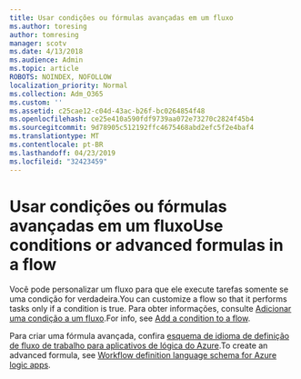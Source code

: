 ```yaml
---
title: Usar condições ou fórmulas avançadas em um fluxo
ms.author: toresing
author: tomresing
manager: scotv
ms.date: 4/13/2018
ms.audience: Admin
ms.topic: article
ROBOTS: NOINDEX, NOFOLLOW
localization_priority: Normal
ms.collection: Adm_O365
ms.custom: ''
ms.assetid: c25cae12-c04d-43ac-b26f-bc0264854f48
ms.openlocfilehash: ce25e410a590fdf9739aa072e73270c2824f45b4
ms.sourcegitcommit: 9d78905c512192ffc4675468abd2efc5f2e4baf4
ms.translationtype: MT
ms.contentlocale: pt-BR
ms.lasthandoff: 04/23/2019
ms.locfileid: "32423459"
---
```

# <a name="use-conditions-or-advanced-formulas-in-a-flow"></a><span data-ttu-id="d6cdb-102">Usar condições ou fórmulas avançadas em um fluxo</span><span class="sxs-lookup"><span data-stu-id="d6cdb-102">Use conditions or advanced formulas in a flow</span></span>

<span data-ttu-id="d6cdb-103">Você pode personalizar um fluxo para que ele execute tarefas somente se uma condição for verdadeira.</span><span class="sxs-lookup"><span data-stu-id="d6cdb-103">You can customize a flow so that it performs tasks only if a condition is true.</span></span> <span data-ttu-id="d6cdb-104">Para obter informações, consulte [Adicionar uma condição a um fluxo](https://go.microsoft.com/fwlink/?linkid=872112).</span><span class="sxs-lookup"><span data-stu-id="d6cdb-104">For info, see [Add a condition to a flow](https://go.microsoft.com/fwlink/?linkid=872112).</span></span>
  
<span data-ttu-id="d6cdb-105">Para criar uma fórmula avançada, confira [esquema de idioma de definição de fluxo de trabalho para aplicativos de lógica do Azure](https://aka.ms/logicexpressions).</span><span class="sxs-lookup"><span data-stu-id="d6cdb-105">To create an advanced formula, see [Workflow definition language schema for Azure logic apps](https://aka.ms/logicexpressions).</span></span>
  

